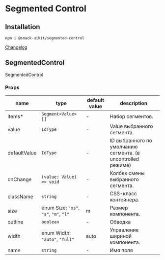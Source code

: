 # Segmented Control

## Installation
`npm i @snack-uikit/segmented-control`

[Changelog](./CHANGELOG.md)



[//]: DOCUMENTATION_SECTION_START
[//]: THIS_SECTION_IS_AUTOGENERATED_PLEASE_DONT_EDIT_IT
## SegmentedControl
SegmentedControl
### Props
| name | type | default value | description |
|------|------|---------------|-------------|
| items* | `Segment<Value>[]` | - | Набор сегментов. |
| value | `IdType` | - | Value выбранного сегмента. |
| defaultValue | `IdType` | - | ID выбранного по умолчанию сегмента. (в uncontrolled режиме) |
| onChange | `(value: Value) => void` | - | Колбек смены выбранного сегмента. |
| className | `string` | - | CSS-класс контейнера. |
| size | enum Size: `"xs"`, `"s"`, `"m"`, `"l"` | m | Размер компонента. |
| outline | `boolean` | - | Обводка |
| width | enum Width: `"auto"`, `"full"` | auto | Управление шириной компонента. |
| name | `string` | - | Имя поля |


[//]: DOCUMENTATION_SECTION_END
